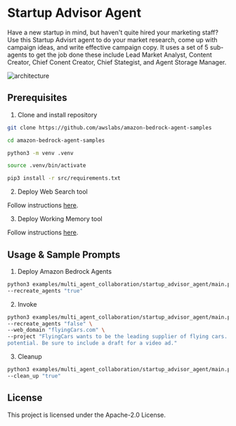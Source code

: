 # Startup Advisor Agent

Have a new startup in mind, but haven't quite hired your marketing staff? Use this Startup Advisrt agent to do your market research, come up with campaign ideas, and write effective campaign copy. It uses a set of 5 sub-agents to get the job done these include Lead Market Analyst, Content Creator, Chief Conent Creator, Chief Stategist, and Agent Storage Manager.

![architecture](/images/architecture.gif)

## Prerequisites

1. Clone and install repository

```bash
git clone https://github.com/awslabs/amazon-bedrock-agent-samples

cd amazon-bedrock-agent-samples

python3 -m venv .venv

source .venv/bin/activate

pip3 install -r src/requirements.txt
```

2. Deploy Web Search tool

Follow instructions [here](/src/shared/web_search/).

3. Deploy Working Memory tool

Follow instructions [here](/src/shared/working_memory/).

## Usage & Sample Prompts


1. Deploy Amazon Bedrock Agents

```bash
python3 examples/multi_agent_collaboration/startup_advisor_agent/main.py \
--recreate_agents "true"
```

2. Invoke

```bash
python3 examples/multi_agent_collaboration/startup_advisor_agent/main.py \
--recreate_agents "false" \
--web_domain "flyingCars.com" \
--project "FlyingCars wants to be the leading supplier of flying cars. The project is to build an innovative marketing strategy to showcase FlyingCars' advancedofferings, emphasizing ease of use, cost effectiveness, productivity, and safety. Target high net worth individuals, highlighting success stories and transformative 
potential. Be sure to include a draft for a video ad."
```

3. Cleanup

```bash
python3 examples/multi_agent_collaboration/startup_advisor_agent/main.py \
--clean_up "true"
```

## License

This project is licensed under the Apache-2.0 License.